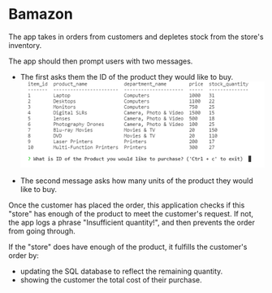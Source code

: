 # Bamazon

 The app takes in orders from customers and depletes stock from the store's inventory.

 The app should then prompt users with two messages.
 - The first asks them the ID of the product they would like to buy.
 ![alt text](images/Capture1.png "The First Prompt")
 
 - The second message asks how many units of the product they would like to buy.

 Once the customer has placed the order, this application checks if this "store" has enough of the product to meet the customer's request.
 If not, the app logs a phrase "Insufficient quantity!", and then prevents the order from going through.

 If the "store" does have enough of the product, it fulfills the customer's order by:
 - updating the SQL database to reflect the remaining quantity.
 - showing the customer the total cost of their purchase.
